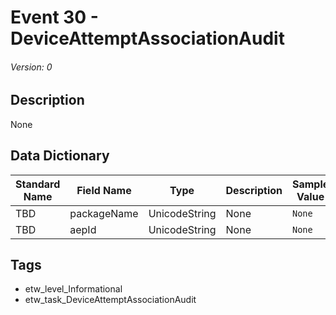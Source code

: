 # Event 30 - DeviceAttemptAssociationAudit
###### Version: 0

## Description
None

## Data Dictionary
|Standard Name|Field Name|Type|Description|Sample Value|
|---|---|---|---|---|
|TBD|packageName|UnicodeString|None|`None`|
|TBD|aepId|UnicodeString|None|`None`|

## Tags
* etw_level_Informational
* etw_task_DeviceAttemptAssociationAudit
